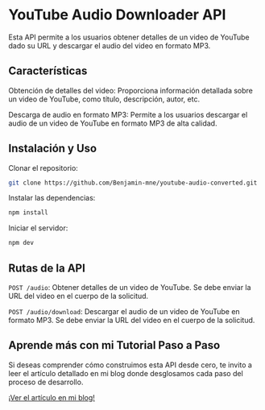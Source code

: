 # YouTube Audio Downloader API

Esta API permite a los usuarios obtener detalles de un video de YouTube dado su URL y descargar el audio del video en formato MP3.

## Características

Obtención de detalles del video: Proporciona información detallada sobre un video de YouTube, como título, descripción, autor, etc.

Descarga de audio en formato MP3: Permite a los usuarios descargar el audio de un video de YouTube en formato MP3 de alta calidad.

## Instalación y Uso
Clonar el repositorio:
```bash
git clone https://github.com/Benjamin-mne/youtube-audio-converted.git
```
Instalar las dependencias:
```bash
npm install
```
Iniciar el servidor:
```bash
npm dev
```

## Rutas de la API
`POST /audio`: Obtener detalles de un video de YouTube. Se debe enviar la URL del video en el cuerpo de la solicitud.

`POST /audio/download`: Descargar el audio de un video de YouTube en formato MP3. Se debe enviar la URL del video en el cuerpo de la solicitud.

## Aprende más con mi Tutorial Paso a Paso
Si deseas comprender cómo construimos esta API desde cero, te invito a leer el artículo detallado en mi blog donde desglosamos cada paso del proceso de desarrollo.

[¡Ver el artículo en mi blog!]()

